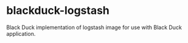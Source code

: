 # blackduck-logstash
Black Duck implementation of logstash image for use with Black Duck application.
